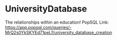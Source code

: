 # UniversityDatabase

The relationships within an education!
PopSQL Link: https://app.popsql.com/queries/-MrQ2s0YkSKYEd71peLf/university_database_creation
